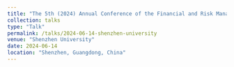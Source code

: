 ```yaml
---
title: "The 5th (2024) Annual Conference of the Financial and Risk Management Branch, Society of Management Science and Engineering"
collection: talks
type: "Talk"
permalink: /talks/2024-06-14-shenzhen-university
venue: "Shenzhen University"
date: 2024-06-14
location: "Shenzhen, Guangdong, China"
---
```

